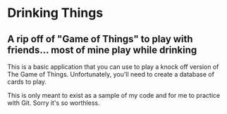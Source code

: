 Drinking Things
===================

A rip off of "Game of Things" to play with friends... most of mine play while drinking
-------------------

This is a basic application that you can use to play a knock off version of The Game of Things. Unfortunately, you'll need to create a database of cards to play.

This is only meant to exist as a sample of my code and for me to practice with Git. Sorry it's so worthless.
